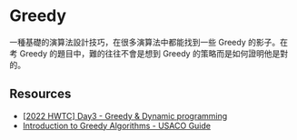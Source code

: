 # Greedy

一種基礎的演算法設計技巧，在很多演算法中都能找到一些 Greedy 的影子。在考 Greedy 的題目中，難的往往不會是想到 Greedy 的策略而是如何證明他是對的。

## Resources
- [[2022 HWTC] Day3 - Greedy & Dynamic programming](https://youtu.be/rzpVczhbJyc)
- [Introduction to Greedy Algorithms - USACO Guide](https://usaco.guide/bronze/intro-greedy?lang=cpp)